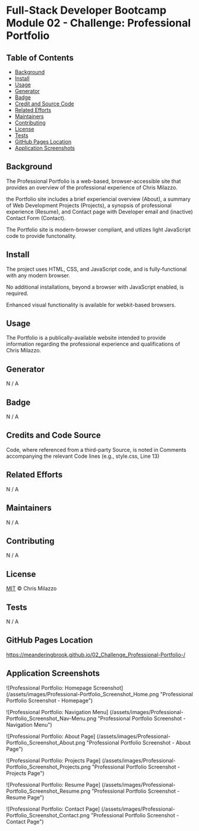# Full-Stack Developer Bootcamp Module 02 - Challenge: Professional Portfolio

## Table of Contents

- [Background](#background)
- [Install](#install)
- [Usage](#usage)
- [Generator](#generator)
- [Badge](#badge)
- [Credit and Source Code](#credits-and-code-source)
- [Related Efforts](#related-efforts)
- [Maintainers](#maintainers)
- [Contributing](#contributing)
- [License](#license)
- [Tests](#tests)
- [GitHub Pages Location](#github-pages-location)
- [Application Screenshots](#application-screenshots) 


## Background

The Professional Portfolio is a web-based, browser-accessible site that provides an overview of the professional experience of Chris Milazzo.

the Portfolio site includes a brief experiencial overview (About), a summary of Web Development Projects (Projects), a synopsis of professional experience (Resume), and Contact page with Developer email and (inactive) Contact Form (Contact).

The Portfolio site is modern-browser compliant, and utlizes light JavaScript code to provide functonality.


## Install

The project uses HTML, CSS, and JavaScript code, and is fully-functional with any modern browser.

No additional installations, beyond a browser with JavaScript enabled, is required.

Enhanced visual functionality is available for webkit-based browsers.


## Usage

The Portfolio is a publically-available website intended to provide information regarding the professional experience and qualifications of Chris Milazzo.


## Generator

N / A


## Badge

N / A


## Credits and Code Source

Code, where referenced from a third-party Source, is noted in Comments accompanying the relevant Code lines (e.g., style.css, Line 13)


## Related Efforts

N / A


## Maintainers

N / A


## Contributing

N / A


## License

[MIT](LICENSE) © Chris Milazzo


## Tests

N / A


## GitHub Pages Location

https://meanderingbrook.github.io/02_Challenge_Professional-Portfolio-/


## Application Screenshots

![Professional Portfolio: Homepage Screenshot] (/assets/images/Professional-Portfolio_Screenshot_Home.png "Professional Portfolio Screenshot - Homepage")

![Professional Portfolio: Navigation Menu] (/assets/images/Professional-Portfolio_Screenshot_Nav-Menu.png "Professional Portfolio Screenshot - Navigation Menu")

![Professional Portfolio: About Page] (/assets/images/Professional-Portfolio_Screenshot_About.png "Professional Portfolio Screenshot - About Page")

![Professional Portfolio: Projects Page] (/assets/images/Professional-Portfolio_Screenshot_Projects.png "Professional Portfolio Screenshot - Projects Page")

![Professional Portfolio: Resume Page] (/assets/images/Professional-Portfolio_Screenshot_Resume.png "Professional Portfolio Screenshot - Resume Page")

![Professional Portfolio: Contact Page] (/assets/images/Professional-Portfolio_Screenshot_Contact.png "Professional Portfolio Screenshot - Contact Page")
